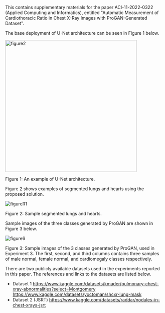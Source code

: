 This contains supplementary materials for the paper ACI-11-2022-0322 (Applied Computing and Informatics), entitled "Automatic Measurement of Cardiothoracic Ratio in Chest X-Ray Images with ProGAN-Generated Dataset".

The base deployment of U-Net architecture can be seen in Figure 1 below.

<img width="419" alt="figure2" src="https://user-images.githubusercontent.com/109519153/225577321-615cc1ad-5dfc-434f-a03c-da38bc116881.png">

Figure 1: An example of U-Net architecture.

Figure 2 shows examples of segmented lungs and hearts using the proposed solution.

![figureR1](https://user-images.githubusercontent.com/109519153/225578972-ccfeea20-92a3-4682-a295-c7cbec854597.jpg)

Figure 2: Sample segmented lungs and hearts.

Sample images of the three classes generated by ProGAN are shown in Figure 3 below.

![figure6](https://user-images.githubusercontent.com/109519153/225580100-88e7f01f-e33c-40ef-b72e-ba99f68d3752.jpg)

Figure 3: Sample images of the 3 classes generated by ProGAN, used in Experiment 3. The first, second, and third columns contains three samples
of male normal, female normal, and cardiomegaly classes respectively.

There are two publicly available datasets used in the experiments reported in this paper. The references and links to the datasets are listed below.
- Dataset 1
https://www.kaggle.com/datasets/kmader/pulmonary-chest-xray-abnormalities?select=Montgomery
https://www.kaggle.com/datasets/yoctoman/shcxr-lung-mask
- Dataset 2 (JSRT)
https://www.kaggle.com/datasets/raddar/nodules-in-chest-xrays-jsrt
